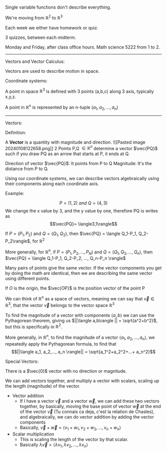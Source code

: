 Single variable functions don't describe everything.

We're moving from $\mathbb{R}^2$ to $\mathbb{R}^3$

Each week we either have homework or quiz.

3 quizzes, between each midterm.

Monday and Friday, after class office hours. Math science 5222 from 1 to 2. 

___
Vectors and Vector Calculus:

Vectors are used to describe motion in space.

Coordinate systems:

A point in space $\mathbb{R}^3$ is defined with 3 points (a,b,c) along 3 axis, typically x,y,z.

A point in $\mathbb{R}^n$ is represented by an n-tuple ($a_1, a_2, …, a_n)$

___
Vectors:

Definition:

A **Vector** is a quantity with magnitude and direction. 
![[Pasted image 20240108122658.png]]
2 Points P,Q $\in \mathbb{R}^n$ determine a vector $\vec{PQ}$ such if you draw PQ as an arrow that starts at P, it ends at Q.

Direction of vector $\vec{PQ}$: It points from P to Q
Magnitude: It's the distance from P to Q.

Using our coordinate systems, we can describe vectors algebraically using their components along each coordinate axis.

Example:

$$
	P=(1,2)\ and\ Q=(4,3)$$
We change the x value by 3, and the y value by one, therefore PQ is writes as 
	$$\vec{PQ}= \langle3,1\rangle$$

If $P=(P_1,P_2)$ and $Q=(Q_1,Q_2)$, then $\vec{PQ} = \langle Q_1-P_1, Q_2-P_2\rangle$, for $\mathbb{R}^2$

More generally, for $\mathbb{R}^n$, if $P=(P_1,P_2,...,P_N)$ and $Q=(Q_1,Q_2,...,Q_n)$, then $\vec{PQ} = \langle Q_1-P_1, Q_2-P_2, ..., Q_n-P_n \rangle$ 


Many pairs of points give the same vector. If the vector components you get by doing the math are identical, then we are describing the same vector using different points.


If $O$ is the origin, the $\vec{OP}$ is the position vector of the point P

We can think of $\mathbb{R}^n$ as a space of vectors, meaning we can say that $\vec{v} \in \mathbb{R}^3$, that the vector $\vec{v}$ belongs to the vector space $\mathbb{R}^3$

To find the magnitude of a vector with components $\langle a,b \rangle$ we can use the Pythagorean theorem, giving us $||\langle a,b\rangle || = \sqrt{a^2+b^2}$, but this is specifically in $\mathbb{R}^2$.

More generally, in $\mathbb{R}^n$, to find the magnitude of a vector $\langle a_1, a_2,..., a_n \rangle$, we repeatedly apply the Pythagorean formula, to find that $$||\langle a_1, a_2,..., a_n \rangle|| = \sqrt{a_1^2+a_2^2+...+ a_n^2}$$

Special Vectors:

There is a $\vec{0}$ vector with no direction or magnitude.

We can add vectors together, and multiply a vector with scalars, scaling up the length (magnitude) of the vector.

- Vector addition
	- If I have a vector $\vec{v}$ and a vector $\vec{w}$, we can add these two vectors together, by basically, moving the base point of vector $\vec{w}$ at the end of the vector $\vec{v}$ (Tu connais ca deja, c'est la relation de Chasles), and algebraically, we can do vector addition by adding the vector components
	- Basically, $\vec{v} + \vec{w} = \langle v_1+w_1, v_2+w_2, ..., v_n+w_n\rangle$  
- Scalar multiplication
	- This is scaling the length of the vector by that scalar.
	- Basically $\lambda\vec{v} = \langle \lambda v_1, \lambda v_2, ..., \lambda v_n \rangle$ 
